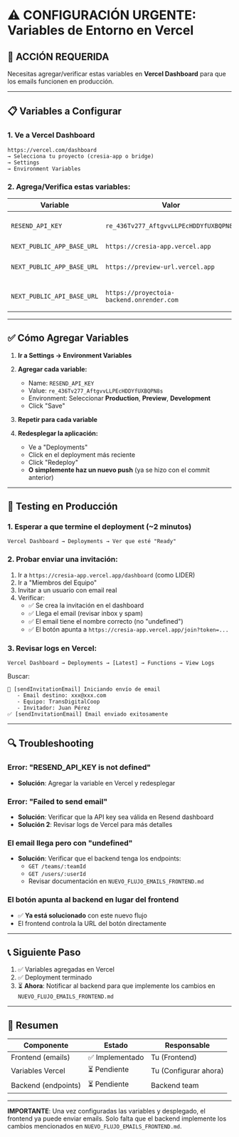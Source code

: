 # ⚠️ CONFIGURACIÓN URGENTE: Variables de Entorno en Vercel

## 🚨 ACCIÓN REQUERIDA

Necesitas agregar/verificar estas variables en **Vercel Dashboard** para que los emails funcionen en producción.

---

## 📋 Variables a Configurar

### **1. Ve a Vercel Dashboard**
```
https://vercel.com/dashboard
→ Selecciona tu proyecto (cresia-app o bridge)
→ Settings
→ Environment Variables
```

### **2. Agrega/Verifica estas variables:**

| Variable | Valor | Environment |
|----------|-------|-------------|
| `RESEND_API_KEY` | `re_436Tv277_AftgvvLLPEcHDDYfUXBQPN8s` | Production, Preview, Development |
| `NEXT_PUBLIC_APP_BASE_URL` | `https://cresia-app.vercel.app` | Production |
| `NEXT_PUBLIC_APP_BASE_URL` | `https://preview-url.vercel.app` | Preview (usa Vercel URL automática) |
| `NEXT_PUBLIC_API_BASE_URL` | `https://proyectoia-backend.onrender.com` | Production, Preview, Development |

---

## ✅ Cómo Agregar Variables

1. **Ir a Settings → Environment Variables**
2. **Agregar cada variable:**
   - Name: `RESEND_API_KEY`
   - Value: `re_436Tv277_AftgvvLLPEcHDDYfUXBQPN8s`
   - Environment: Seleccionar **Production**, **Preview**, **Development**
   - Click "Save"

3. **Repetir para cada variable**

4. **Redesplegar la aplicación:**
   - Ve a "Deployments"
   - Click en el deployment más reciente
   - Click "Redeploy"
   - **O simplemente haz un nuevo push** (ya se hizo con el commit anterior)

---

## 🧪 Testing en Producción

### **1. Esperar a que termine el deployment** (~2 minutos)

```
Vercel Dashboard → Deployments → Ver que esté "Ready"
```

### **2. Probar enviar una invitación:**

1. Ir a `https://cresia-app.vercel.app/dashboard` (como LIDER)
2. Ir a "Miembros del Equipo"
3. Invitar a un usuario con email real
4. Verificar:
   - ✅ Se crea la invitación en el dashboard
   - ✅ Llega el email (revisar inbox y spam)
   - ✅ El email tiene el nombre correcto (no "undefined")
   - ✅ El botón apunta a `https://cresia-app.vercel.app/join?token=...`

### **3. Revisar logs en Vercel:**

```
Vercel Dashboard → Deployments → [Latest] → Functions → View Logs
```

Buscar:
```
📧 [sendInvitationEmail] Iniciando envío de email
   - Email destino: xxx@xxx.com
   - Equipo: TransDigitalCoop
   - Invitador: Juan Pérez
✅ [sendInvitationEmail] Email enviado exitosamente
```

---

## 🔍 Troubleshooting

### **Error: "RESEND_API_KEY is not defined"**
- **Solución**: Agregar la variable en Vercel y redesplegar

### **Error: "Failed to send email"**
- **Solución**: Verificar que la API key sea válida en Resend dashboard
- **Solución 2**: Revisar logs de Vercel para más detalles

### **El email llega pero con "undefined"**
- **Solución**: Verificar que el backend tenga los endpoints:
  - `GET /teams/:teamId`
  - `GET /users/:userId`
  - Revisar documentación en `NUEVO_FLUJO_EMAILS_FRONTEND.md`

### **El botón apunta al backend en lugar del frontend**
- ✅ **Ya está solucionado** con este nuevo flujo
- El frontend controla la URL del botón directamente

---

## 📞 Siguiente Paso

1. ✅ Variables agregadas en Vercel
2. ✅ Deployment terminado
3. ⏳ **Ahora**: Notificar al backend para que implemente los cambios en `NUEVO_FLUJO_EMAILS_FRONTEND.md`

---

## 🎯 Resumen

| Componente | Estado | Responsable |
|------------|--------|-------------|
| Frontend (emails) | ✅ Implementado | Tu (Frontend) |
| Variables Vercel | ⏳ Pendiente | Tu (Configurar ahora) |
| Backend (endpoints) | ⏳ Pendiente | Backend team |

---

**IMPORTANTE**: Una vez configuradas las variables y desplegado, el frontend ya puede enviar emails. Solo falta que el backend implemente los cambios mencionados en `NUEVO_FLUJO_EMAILS_FRONTEND.md`.
